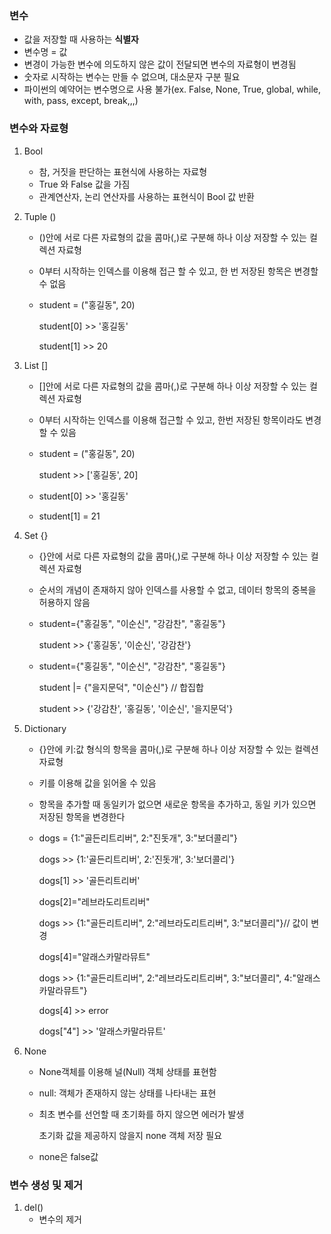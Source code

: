 ### 변수

- 값을 저장할 때 사용하는 **식별자**
- 변수명 = 값
- 변경이 가능한 변수에 의도하지 않은 값이 전달되면 변수의 자료형이 변경됨
- 숫자로 시작하는 변수는 만들 수 없으며, 대소문자 구분 필요
- 파이썬의 예약어는 변수명으로 사용 불가(ex. False, None, True, global, while, with, pass, except, break,,,)



### 변수와 자료형

1. Bool

   - 참, 거짓을 판단하는 표현식에 사용하는 자료형
   - True 와 False 값을 가짐
   - 관계연산자, 논리 연산자를 사용하는 표현식이 Bool 값 반환

2. Tuple ()

   - ()안에 서로 다른 자료형의 값을 콤마(,)로 구분해 하나 이상 저장할 수 있는 컬렉션 자료형

   - 0부터 시작하는 인덱스를 이용해 접근 할 수 있고, 한 번 저장된 항목은 변경할 수 없음

   - student = ("홍길동", 20) 

     student[0]  >> '홍길동'

     student[1]  >> 20

3. List []

   - []안에 서로 다른 자료형의 값을 콤마(,)로 구분해 하나 이상 저장할 수 있는 컬렉션 자료형

   - 0부터 시작하는 인덱스를 이용해 접근할 수 있고, 한번 저장된 항목이라도 변경할 수 있음

   - student = ("홍길동", 20) 

     student >> ['홍길동', 20]

   - student[0]  >> '홍길동'

   - student[1] = 21

4. Set {}

   - {}안에 서로 다른 자료형의 값을 콤마(,)로 구분해 하나 이상 저장할 수 있는 컬렉션 자료형

   - 순서의 개념이 존재하지 않아 인덱스를 사용할 수 없고, 데이터 항목의 중복을 허용하지 않음

   - student={"홍길동", "이순신", "강감찬", "홍길동"}

     student >> {'홍길동',  '이순신', '강감찬'}

   - student={"홍길동", "이순신", "강감찬", "홍길동"}

     student |= {"을지문덕", "이순신"} // 합집합

     student >> {'강감찬', '홍길동', '이순신', '을지문덕'}

5. Dictionary

   - {}안에 키:값 형식의 항목을 콤마(,)로 구분해 하나 이상 저장할 수 있는 컬렉션 자료형

   - 키를 이용해 값을 읽어올 수 있음

   - 항목을 추가할 때 동일키가 없으면 새로운 항목을 추가하고, 동일 키가 있으면 저장된 항목을 변경한다

   - dogs = {1:"골든리트리버", 2:"진돗개", 3:"보더콜리"}

     dogs >> {1:'골든리트리버', 2:'진돗개', 3:'보더콜리'}

     dogs[1]  >>  '골든리트리버'

     dogs[2]="레브라도리트리버"

     dogs  >>  {1:"골든리트리버", 2:"레브라도리트리버", 3:"보더콜리"}// 값이 변경

     dogs[4]="알래스카말라뮤트"

     dogs  >>  {1:"골든리트리버", 2:"레브라도리트리버", 3:"보더콜리", 4:"알래스카말라뮤트"}

     dogs[4]  >> error

     dogs["4"]  >> '알래스카말라뮤트'

6. None

   - None객체를 이용해 널(Null) 객체 상태를 표현함

   - null: 객체가 존재하지 않는 상태를 나타내는 표현

   - 최초 변수를 선언할 때 초기화를 하지 않으면 에러가 발생

     초기화 값을 제공하지 않을지 none 객체 저장 필요

   - none은 false값



### 변수 생성 및 제거

1.  del()
    - 변수의 제거